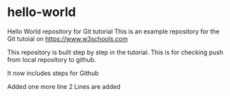 # hello-world
Hello World repository for Git tutorial
This is an example repository for the Git tutoial on https://www.w3schools.com

This repository is built step by step in the tutorial.
This is for checking push from local repository to github.

It now includes steps for Github

Added one more line
2 Lines are added